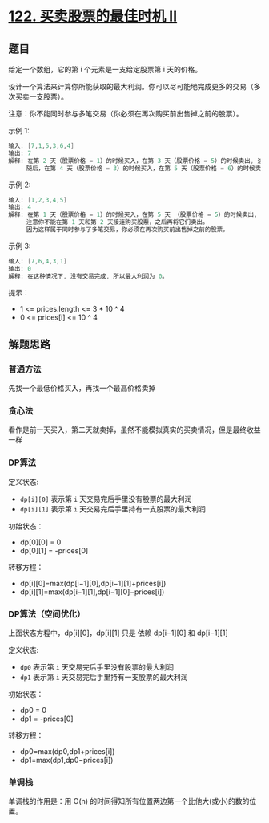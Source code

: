 # [122. 买卖股票的最佳时机 II](https://leetcode-cn.com/problems/best-time-to-buy-and-sell-stock-ii/)

## 题目

给定一个数组，它的第 i 个元素是一支给定股票第 i 天的价格。

设计一个算法来计算你所能获取的最大利润。你可以尽可能地完成更多的交易（多次买卖一支股票）。

注意：你不能同时参与多笔交易（你必须在再次购买前出售掉之前的股票）。

示例 1:

```c
输入: [7,1,5,3,6,4]
输出: 7
解释: 在第 2 天（股票价格 = 1）的时候买入，在第 3 天（股票价格 = 5）的时候卖出, 这笔交易所能获得利润 = 5-1 = 4 。
     随后，在第 4 天（股票价格 = 3）的时候买入，在第 5 天（股票价格 = 6）的时候卖出, 这笔交易所能获得利润 = 6-3 = 3 。
```

示例 2:

```c
输入: [1,2,3,4,5]
输出: 4
解释: 在第 1 天（股票价格 = 1）的时候买入，在第 5 天 （股票价格 = 5）的时候卖出, 这笔交易所能获得利润 = 5-1 = 4 。
     注意你不能在第 1 天和第 2 天接连购买股票，之后再将它们卖出。
     因为这样属于同时参与了多笔交易，你必须在再次购买前出售掉之前的股票。
```

示例 3:

```c
输入: [7,6,4,3,1]
输出: 0
解释: 在这种情况下, 没有交易完成, 所以最大利润为 0。
```

提示：

* 1 <= prices.length <= 3 * 10 ^ 4
* 0 <= prices[i] <= 10 ^ 4

## 解题思路

### 普通方法

先找一个最低价格买入，再找一个最高价格卖掉

### 贪心法

看作是前一天买入，第二天就卖掉，虽然不能模拟真实的买卖情况，但是最终收益一样

### DP算法

定义状态:

* `dp[i][0]` 表示第 `i` 天交易完后手里没有股票的最大利润
* `dp[i][1]` 表示第 `i` 天交易完后手里持有一支股票的最大利润

初始状态：

* dp[0][0] = 0
* dp[0][1] = -prices[0]

转移方程：

* dp[i][0]=max(dp[i−1][0],dp[i−1][1]+prices[i])
* dp[i][1]=max(dp[i−1][1],dp[i−1][0]−prices[i])

### DP算法（空间优化）

上面状态方程中，dp[i][0]，dp[i][1] 只是 依赖 dp[i−1][0] 和 dp[i−1][1]

定义状态:

* `dp0` 表示第 `i` 天交易完后手里没有股票的最大利润
* `dp1` 表示第 `i` 天交易完后手里持有一支股票的最大利润

初始状态：

* dp0 = 0
* dp1 = -prices[0]

转移方程：

* dp0=max(dp0,dp1+prices[i])
* dp1=max(dp1,dp0−prices[i])

### 单调栈

单调栈的作用是：用 O(n) 的时间得知所有位置两边第一个比他大(或小)的数的位置。
